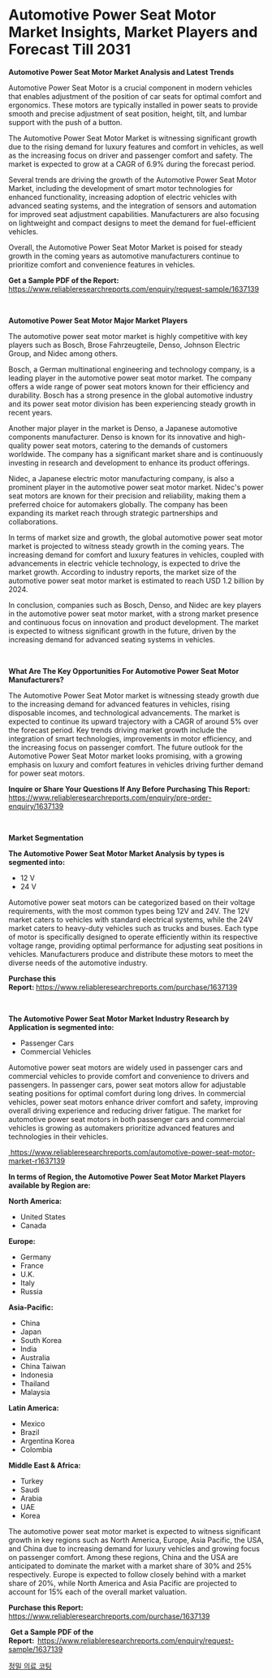 <p><h1>Automotive Power Seat Motor Market Insights, Market Players and Forecast Till 2031</h1></p><p><strong>Automotive Power Seat Motor Market Analysis and Latest Trends</strong></p>
<p><p>Automotive Power Seat Motor is a crucial component in modern vehicles that enables adjustment of the position of car seats for optimal comfort and ergonomics. These motors are typically installed in power seats to provide smooth and precise adjustment of seat position, height, tilt, and lumbar support with the push of a button.</p><p>The Automotive Power Seat Motor Market is witnessing significant growth due to the rising demand for luxury features and comfort in vehicles, as well as the increasing focus on driver and passenger comfort and safety. The market is expected to grow at a CAGR of 6.9% during the forecast period.</p><p>Several trends are driving the growth of the Automotive Power Seat Motor Market, including the development of smart motor technologies for enhanced functionality, increasing adoption of electric vehicles with advanced seating systems, and the integration of sensors and automation for improved seat adjustment capabilities. Manufacturers are also focusing on lightweight and compact designs to meet the demand for fuel-efficient vehicles.</p><p>Overall, the Automotive Power Seat Motor Market is poised for steady growth in the coming years as automotive manufacturers continue to prioritize comfort and convenience features in vehicles.</p></p>
<p><strong>Get a Sample PDF of the Report:&nbsp;</strong> <a href="https://www.reliableresearchreports.com/enquiry/request-sample/1637139">https://www.reliableresearchreports.com/enquiry/request-sample/1637139</a></p>
<p>&nbsp;</p>
<p><strong>Automotive Power Seat Motor Major Market Players</strong></p>
<p><p>The automotive power seat motor market is highly competitive with key players such as Bosch, Brose Fahrzeugteile, Denso, Johnson Electric Group, and Nidec among others. </p><p>Bosch, a German multinational engineering and technology company, is a leading player in the automotive power seat motor market. The company offers a wide range of power seat motors known for their efficiency and durability. Bosch has a strong presence in the global automotive industry and its power seat motor division has been experiencing steady growth in recent years.</p><p>Another major player in the market is Denso, a Japanese automotive components manufacturer. Denso is known for its innovative and high-quality power seat motors, catering to the demands of customers worldwide. The company has a significant market share and is continuously investing in research and development to enhance its product offerings.</p><p>Nidec, a Japanese electric motor manufacturing company, is also a prominent player in the automotive power seat motor market. Nidec's power seat motors are known for their precision and reliability, making them a preferred choice for automakers globally. The company has been expanding its market reach through strategic partnerships and collaborations.</p><p>In terms of market size and growth, the global automotive power seat motor market is projected to witness steady growth in the coming years. The increasing demand for comfort and luxury features in vehicles, coupled with advancements in electric vehicle technology, is expected to drive the market growth. According to industry reports, the market size of the automotive power seat motor market is estimated to reach USD 1.2 billion by 2024.</p><p>In conclusion, companies such as Bosch, Denso, and Nidec are key players in the automotive power seat motor market, with a strong market presence and continuous focus on innovation and product development. The market is expected to witness significant growth in the future, driven by the increasing demand for advanced seating systems in vehicles.</p></p>
<p>&nbsp;</p>
<p><strong>What Are The Key Opportunities For Automotive Power Seat Motor Manufacturers?</strong></p>
<p><p>The Automotive Power Seat Motor market is witnessing steady growth due to the increasing demand for advanced features in vehicles, rising disposable incomes, and technological advancements. The market is expected to continue its upward trajectory with a CAGR of around 5% over the forecast period. Key trends driving market growth include the integration of smart technologies, improvements in motor efficiency, and the increasing focus on passenger comfort. The future outlook for the Automotive Power Seat Motor market looks promising, with a growing emphasis on luxury and comfort features in vehicles driving further demand for power seat motors.</p></p>
<p><strong>Inquire or Share Your Questions If Any Before Purchasing This Report:</strong> <a href="https://www.reliableresearchreports.com/enquiry/pre-order-enquiry/1637139">https://www.reliableresearchreports.com/enquiry/pre-order-enquiry/1637139</a></p>
<p>&nbsp;</p>
<p><strong>Market Segmentation</strong></p>
<p><strong>The Automotive Power Seat Motor Market Analysis by types is segmented into:</strong></p>
<p><ul><li>12 V</li><li>24 V</li></ul></p>
<p><p>Automotive power seat motors can be categorized based on their voltage requirements, with the most common types being 12V and 24V. The 12V market caters to vehicles with standard electrical systems, while the 24V market caters to heavy-duty vehicles such as trucks and buses. Each type of motor is specifically designed to operate efficiently within its respective voltage range, providing optimal performance for adjusting seat positions in vehicles. Manufacturers produce and distribute these motors to meet the diverse needs of the automotive industry.</p></p>
<p><strong>Purchase this Report:&nbsp;</strong><a href="https://www.reliableresearchreports.com/purchase/1637139">https://www.reliableresearchreports.com/purchase/1637139</a></p>
<p>&nbsp;</p>
<p><strong>The Automotive Power Seat Motor Market Industry Research by Application is segmented into:</strong></p>
<p><ul><li>Passenger Cars</li><li>Commercial Vehicles</li></ul></p>
<p><p>Automotive power seat motors are widely used in passenger cars and commercial vehicles to provide comfort and convenience to drivers and passengers. In passenger cars, power seat motors allow for adjustable seating positions for optimal comfort during long drives. In commercial vehicles, power seat motors enhance driver comfort and safety, improving overall driving experience and reducing driver fatigue. The market for automotive power seat motors in both passenger cars and commercial vehicles is growing as automakers prioritize advanced features and technologies in their vehicles.</p></p>
<p><a href="https://www.reliableresearchreports.com/automotive-power-seat-motor-market-r1637139">&nbsp;https://www.reliableresearchreports.com/automotive-power-seat-motor-market-r1637139</a></p>
<p><strong>In terms of Region, the Automotive Power Seat Motor Market Players available by Region are:</strong></p>
<p>
    <p> <strong> North America: </strong>
        <ul>
            <li>United States</li>
            <li>Canada</li>
        </ul>
        </p> 
    <p> <strong> Europe: </strong>
        <ul>
            <li>Germany</li>
            <li>France</li>
            <li>U.K.</li>
            <li>Italy</li>
            <li>Russia</li>
        </ul>
        </p> 
    <p> <strong> Asia-Pacific: </strong>
        <ul>
            <li>China</li>
            <li>Japan</li>
            <li>South Korea</li>
            <li>India</li>
            <li>Australia</li>
            <li>China Taiwan</li>
            <li>Indonesia</li>
            <li>Thailand</li>
            <li>Malaysia</li>
        </ul>
        </p> 
    <p> <strong> Latin America: </strong>
        <ul>
            <li>Mexico</li>
            <li>Brazil</li>
            <li>Argentina Korea</li>
            <li>Colombia</li>
        </ul>
        </p> 
    <p> <strong> Middle East & Africa: </strong>
        <ul>
            <li>Turkey</li>
            <li>Saudi</li>
            <li>Arabia</li>
            <li>UAE</li>
            <li>Korea</li>
        </ul>
    </p>
    </p>
<p><p>The automotive power seat motor market is expected to witness significant growth in key regions such as North America, Europe, Asia Pacific, the USA, and China due to increasing demand for luxury vehicles and growing focus on passenger comfort. Among these regions, China and the USA are anticipated to dominate the market with a market share of 30% and 25% respectively. Europe is expected to follow closely behind with a market share of 20%, while North America and Asia Pacific are projected to account for 15% each of the overall market valuation.</p></p>
<p><strong>Purchase this Report: </strong><a href="https://www.reliableresearchreports.com/purchase/1637139">https://www.reliableresearchreports.com/purchase/1637139</a></p>
<p>&nbsp;<strong>Get a Sample PDF of the Report:&nbsp;&nbsp;</strong><a href="https://www.reliableresearchreports.com/enquiry/request-sample/1637139">https://www.reliableresearchreports.com/enquiry/request-sample/1637139</a></p>
<p><strong></strong></p>
<p><p><a href="https://github.com/brendon65677/Market-Research-Report-List-2/blob/main/2629469126941.md">정밀 의료 코팅</a></p></p>